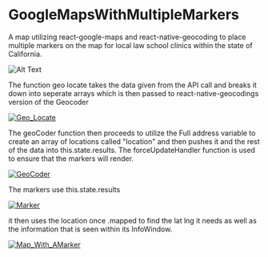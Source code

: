 # GoogleMapsWithMultipleMarkers
A map utilizing react-google-maps and react-native-geocoding to place multiple markers on the map for local law school clinics within the state of California.



![Alt Text](https://media.giphy.com/media/QNACyTahEdEpDeFsxq/giphy.gif)


The function geo locate takes the data given from the API call and breaks it down into seperate arrays which is then passed to react-native-geocodings version of the Geocoder

<a href="https://ibb.co/b9p0vT"><img src="https://preview.ibb.co/jbMr28/Geo_Locate.png" alt="Geo_Locate" border="0"></a>

The geoCoder function then proceeds to utilize the Full address variable to create an array of locations called "location" and then pushes it and the rest of the data into this.state.results. The forceUpdateHandler function is used to ensure that the markers will render. 

<a href="https://ibb.co/cnoAvT"><img src="https://preview.ibb.co/bGwKpo/GeoCoder.png" alt="GeoCoder" border="0"></a>

The markers use this.state.results

<a href="https://ibb.co/nByAvT"><img src="https://preview.ibb.co/mdOcaT/Marker.png" alt="Marker" border="0"></a>

it then uses the location once .mapped to find the lat lng it needs as well as the information that is seen within its InfoWindow. 

<a href="https://ibb.co/cg6VvT"><img src="https://preview.ibb.co/jP4HaT/Map_With_AMarker.png" alt="Map_With_AMarker" border="0"></a>
